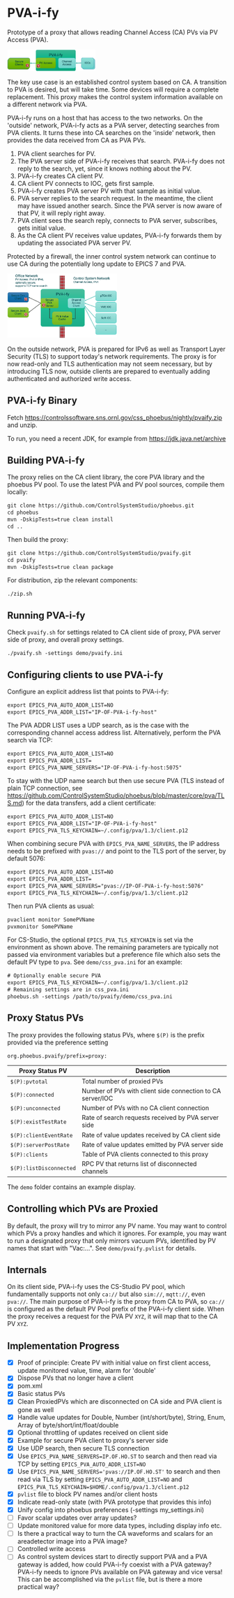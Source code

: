 PVA-i-fy
========

Prototype of a proxy that allows reading Channel Access (CA) PVs via PV Access (PVA).

<img src="pvaify_simple.png" width=40%>

The key use case is an established control system based on CA.
A transition to PVA is desired, but will take time.
Some devices will require a complete replacement.
This proxy makes the control system information available
on a different network via PVA.

PVA-i-fy runs on a host that has access to the two networks.
On the 'outside' network, PVA-i-fy acts as a PVA server,
detecting searches from PVA clients.
It turns these into CA searches on the 'inside' network,
then provides the data received from CA as PVA PVs.

 1. PVA client searches for PV.
 2. The PVA server side of PVA-i-fy receives that search.
    PVA-i-fy does not reply to the search, yet,
    since it knows nothing about the PV.
 3. PVA-i-fy creates CA client PV.
 4. CA client PV connects to IOC, gets first sample.
 5. PVA-i-fy creates PVA server PV with that sample as initial value.
 6. PVA server replies to the search request.
    In the meantime, the client may have issued another search.
    Since the PVA server is now aware of that PV, it will reply right away.
 7. PVA client sees the search reply, connects to PVA server, subscribes, gets initial value.
 8. As the CA client PV receives value updates,
    PVA-i-fy forwards them by updating the associated PVA server PV.

Protected by a firewall, the inner control system network can continue to use CA
during the potentially long update to EPICS 7 and PVA.

<img src="pvaify_detail.png" width=50%>

On the outside network, PVA is prepared for IPv6 as well as Transport Layer Security (TLS)
to support today's network requirements.
The proxy is for now read-only and TLS authentication may not seem necessary,
but by introducing TLS now, outside clients are prepared to eventually adding
authenticated and authorized write access.


PVA-i-fy Binary
---------------

Fetch https://controlssoftware.sns.ornl.gov/css_phoebus/nightly/pvaify.zip
and unzip.

To run, you need a recent JDK, for example from https://jdk.java.net/archive


Building PVA-i-fy
-----------------

The proxy relies on the CA client library,
the core PVA library and the phoebus PV pool.
To use the latest PVA and PV pool
sources, compile them locally: 

```
git clone https://github.com/ControlSystemStudio/phoebus.git
cd phoebus
mvn -DskipTests=true clean install
cd ..
```

Then build the proxy:

```
git clone https://github.com/ControlSystemStudio/pvaify.git
cd pvaify
mvn -DskipTests=true clean package 
```

For distribution, zip the relevant components:

```
./zip.sh
```


Running PVA-i-fy
----------------

Check `pvaify.sh` for settings related to CA client side of proxy,
PVA server side of proxy, and overall proxy settings.

```
./pvaify.sh -settings demo/pvaify.ini
```


Configuring clients to use PVA-i-fy
-----------------------------------

Configure an explicit address list that points to PVA-i-fy:

```
export EPICS_PVA_AUTO_ADDR_LIST=NO
export EPICS_PVA_ADDR_LIST="IP-OF-PVA-i-fy-host"
```

The PVA ADDR LIST uses a UDP search, as is the case
with the corresponding channel access address list.
Alternatively, perform the PVA search via TCP:

```
export EPICS_PVA_AUTO_ADDR_LIST=NO
export EPICS_PVA_ADDR_LIST=
export EPICS_PVA_NAME_SERVERS="IP-OF-PVA-i-fy-host:5075"
```

To stay with the UDP name search but then
use secure PVA (TLS instead of plain TCP connection,
see https://github.com/ControlSystemStudio/phoebus/blob/master/core/pva/TLS.md)
for the data transfers, add a client certificate:

```
export EPICS_PVA_AUTO_ADDR_LIST=NO
export EPICS_PVA_ADDR_LIST="IP-OF-PVA-i-fy-host"
export EPICS_PVA_TLS_KEYCHAIN=~/.config/pva/1.3/client.p12
```

When combining secure PVA with `EPICS_PVA_NAME_SERVERS`,
the IP address needs to be prefixed with `pvas://` and point
to the TLS port of the server, by default 5076:

```
export EPICS_PVA_AUTO_ADDR_LIST=NO
export EPICS_PVA_ADDR_LIST=
export EPICS_PVA_NAME_SERVERS="pvas://IP-OF-PVA-i-fy-host:5076"
export EPICS_PVA_TLS_KEYCHAIN=~/.config/pva/1.3/client.p12
```

Then run PVA clients as usual:

```
pvaclient monitor SomePVName
pvxmonitor SomePVName
```

For CS-Studio, the optional `EPICS_PVA_TLS_KEYCHAIN` is set
via the environment as shown above. The remaining parameters
are typically not passed via environment variables but a preference file
which also sets the default PV type to `pva`. See `demo/css_pva.ini` for an example:

```
# Optionally enable secure PVA
export EPICS_PVA_TLS_KEYCHAIN=~/.config/pva/1.3/client.p12
# Remaining settings are in css_pva.ini
phoebus.sh -settings /path/to/pvaify/demo/css_pva.ini
```


Proxy Status PVs
----------------

The proxy provides the following status PVs, where
`$(P)` is the prefix provided via the preference setting

```
org.phoebus.pvaify/prefix=proxy:
```

| Proxy Status PV         | Description                                                |
| ----------------------- | ---------------------------------------------------------- |
| `$(P):pvtotal`          | Total number of proxied PVs                                |
| `$(P):connected`        | Number of PVs with client side connection to CA server/IOC |
| `$(P):unconnected`      | Number of PVs with no CA client connection                 |
| `$(P):existTestRate`    | Rate of search requests received by PVA server side        |
| `$(P):clientEventRate`  | Rate of value updates received by CA client side           |
| `$(P):serverPostRate`   | Rate of value updates emitted by PVA server side           |
| `$(P):clients`          | Table of PVA clients connected to this proxy               |
| `$(P):listDisconnected` | RPC PV that returns list of disconnected channels          |

The `demo` folder contains an example display.


Controlling which PVs are Proxied
---------------------------------

By default, the proxy will try to mirror any PV name.
You may want to control which PVs a proxy handles and which it ignores.
For example, you may want to run a designated proxy that only
mirrors vacuum PVs, identified by PV names that start with "Vac:...".
See `demo/pvaify.pvlist` for details. 


Internals
---------

On its client side, PVA-i-fy uses the CS-Studio PV pool,
which fundamentally supports not only `ca://` but also
`sim://`, `mqtt://`, even `pva://`.
The main purpose of PVA-i-fy is the proxy from CA to
PVA, so `ca://` is configured as the default PV Pool prefix
of the PVA-i-fy  client side.
When the proxy receives a request for the PVA PV `XYZ`,
it will map that to the CA PV `XYZ`.


Implementation Progress
-----------------------

- [x] Proof of principle:
      Create PV with initial value on first client access,
      update monitored value, time, alarm for 'double'
- [x] Dispose PVs that no longer have a client
- [x] pom.xml
- [X] Basic status PVs
- [X] Clean ProxiedPVs which are disconnected on CA side and PVA client is gone as well
- [X] Handle value updates for Double, Number (int/short/byte), String, Enum,
      Array of byte/short/int/float/double
- [X] Optional throttling of updates received on client side
- [X] Example for secure PVA client to proxy's server side
- [X] Use UDP search, then secure TLS connection
- [X] Use `EPICS_PVA_NAME_SERVERS=IP.OF.HO.ST` to search and then read via TCP
      by setting `EPICS_PVA_AUTO_ADDR_LIST=NO`
- [X] Use `EPICS_PVA_NAME_SERVERS='pvas://IP.OF.HO.ST'` to search and then read via TLS
      by setting `EPICS_PVA_AUTO_ADDR_LIST=NO` and
      `EPICS_PVA_TLS_KEYCHAIN=$HOME/.config/pva/1.3/client.p12`
- [X] `pvlist` file to block PV names and/or client hosts
- [X] Indicate read-only state (with PVA prototype that provides this info)
- [X] Unify config into phoebus preferences (-settings my_settings.ini)
- [ ] Favor scalar updates over array updates?
- [ ] Update monitored value for more data types, including display info etc.
- [ ] Is there a practical way to turn the CA waveforms and scalars for an areadetector
      image into a PVA image?
- [ ] Controlled write access
- [ ] As control system devices start to directly support PVA and a PVA gateway is added,
      how could PVA-i-fy coexist with a PVA gateway?
      PVA-i-fy needs to ignore PVs available on PVA gateway and vice versa!
      This can be accomplished via the `pvlist` file, but is there a more practical way?
